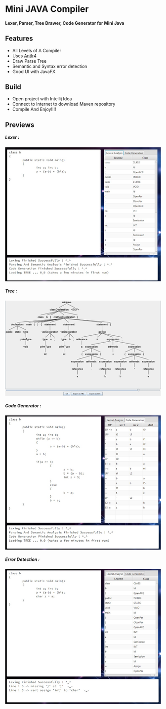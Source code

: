 # Mini JAVA Compiler

#### Lexer, Parser, Tree Drawer, Code Generator for Mini Java

## Features

* All Levels of A Compiler
* Uses [Antlr4](https://www.antlr.org/)
* Draw Parse Tree
* Semantic and Syntax error detection
* Good UI with JavaFX

## Build

* Open project with Intellij Idea
* Connect to Internet to download Maven repository
* Compile And Enjoy!!!!

## Previews

##### Lexer :
![Lexer](./previews/0.jpg)

##### Tree :
![Tree](./previews/1.jpg)

##### Code Generator : 
![Code](./previews/2.jpg)

##### Error Detection :
![Lists Pic](./previews/3.jpg)
